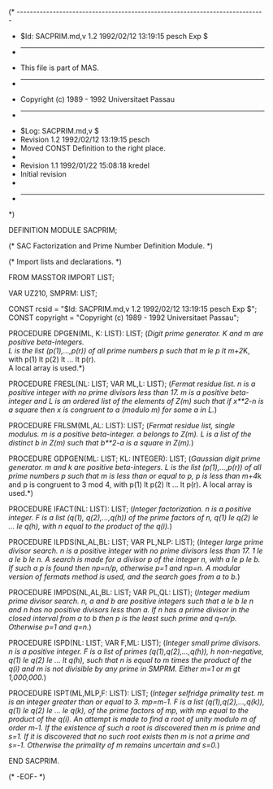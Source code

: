 (* ----------------------------------------------------------------------------
 * $Id: SACPRIM.md,v 1.2 1992/02/12 13:19:15 pesch Exp $
 * ----------------------------------------------------------------------------
 * This file is part of MAS.
 * ----------------------------------------------------------------------------
 * Copyright (c) 1989 - 1992 Universitaet Passau
 * ----------------------------------------------------------------------------
 * $Log: SACPRIM.md,v $
 * Revision 1.2  1992/02/12  13:19:15  pesch
 * Moved CONST Definition to the right place.
 *
 * Revision 1.1  1992/01/22  15:08:18  kredel
 * Initial revision
 *
 * ----------------------------------------------------------------------------
 *)

DEFINITION MODULE SACPRIM;

(* SAC Factorization and Prime Number Definition Module. *)



(* Import lists and declarations. *)

FROM MASSTOR IMPORT LIST;


VAR UZ210, SMPRM: LIST;

CONST rcsid = "$Id: SACPRIM.md,v 1.2 1992/02/12 13:19:15 pesch Exp $";
CONST copyright = "Copyright (c) 1989 - 1992 Universitaet Passau";


    
PROCEDURE DPGEN(ML, K: LIST): LIST;
(*Digit prime generator. K and m are positive beta-integers.  
L is the list (p(1),...,p(r)) of all prime numbers p such that 
m le p lt m+2*K, with p(1) lt p(2) lt ... lt p(r).  
A local array is used.*)


PROCEDURE FRESL(NL: LIST; VAR ML,L: LIST);
(*Fermat residue list.  n is a positive integer with no prime divisors
less than 17.  m is a positive beta-integer and L is an ordered list
of the elements of Z(m) such that if x**2-n is a square then x is
congruent to a (modulo m) for some a in L.*)


PROCEDURE FRLSM(ML,AL: LIST): LIST;
(*Fermat residue list, single modulus.  m is a positive beta-integer.
a belongs to Z(m).  L is a list of the distinct b in Z(m) such
that b**2-a is a square in Z(m).*)


PROCEDURE GDPGEN(ML: LIST; KL: INTEGER): LIST;
(*Gaussian digit prime generator. m and k are positive beta-integers. 
L is the list (p(1),...,p(r)) of all prime numbers p such that m is 
less than or equal to p, p is less than m+4*k and p is congruent to 
3 mod 4, with p(1) lt p(2) lt ... lt p(r).  A local array is used.*)


PROCEDURE IFACT(NL: LIST): LIST;
(*Integer factorization.  n is a positive integer. F is a list 
(q(1), q(2),...,q(h)) of the prime factors of n, q(1) le q(2) le ...
le q(h), with n equal to the product of the q(i).*)


PROCEDURE ILPDS(NL,AL,BL: LIST; VAR PL,NLP: LIST);
(*Integer large prime divisor search.  n is a positive integer with
no prime divisors less than 17.  1 le a le b le n.  A search is made
for a divisor p of the integer n, with a le p le b.  If such a p
is found then np=n/p, otherwise p=1 and np=n.  A modular version
of fermats method is used, and the search goes from a to b.*)


PROCEDURE IMPDS(NL,AL,BL: LIST; VAR PL,QL: LIST);
(*Integer medium prime divisor search.  n, a and b are positive
integers such that a le b le n and n has no
positive divisors less than a.  If n has a prime
divisor in the closed interval from a to b then p is the least
such prime and q=n/p.  Otherwise p=1 and q=n.*)


PROCEDURE ISPD(NL: LIST; VAR F,ML: LIST);
(*Integer small prime divisors.  n is a positive integer.
F is a list of primes (q(1),q(2),...,q(h)), h non-negative,
q(1) le q(2) le ... lt q(h), such that n is equal to m times the
product of the q(i) and m is not divisible by any prime in SMPRM.
Either m=1 or m gt 1,000,000.*)


PROCEDURE ISPT(ML,MLP,F: LIST): LIST;
(*Integer selfridge primality test.  m is an integer greater than or
equal to 3.  mp=m-1.  F is a list (q(1),q(2),...,q(k)),
q(1) le q(2) le ... le q(k), of the prime factors of mp, with
mp equal to the product of the q(i). An attempt is made to find a 
root of unity modulo m of order m-1.  If the existence of such a root 
is discovered then m is prime and s=1.  If it is discovered that no such
root exists then m is not a prime and s=-1.  Otherwise the primality
of m remains uncertain and s=0.*)


END SACPRIM.


(* -EOF- *)
